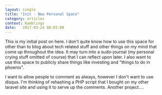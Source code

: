 ```yaml
---
layout: single
title: "Init - New Personal Space"
category: articles
context: Ramblings
date:   2017-03-24 08:03:00
---
```


This is my initial post on here. I don't quite know how to use this space for other than to blog about tech related stuff and other things on my mind that come up throughout the idea. It may turn into a sudo-journal (my personal crying stuff omitted of course) that I can reflect upon later. I also want to use this space to publicly share things like investing and "things to do in phoenix". 

I want to allow people to comment as always, however I don't want to use disqus. I'm thinking of rehashing a PHP script that I bought on my other laravel site and using it to serve up the comments. Another project....